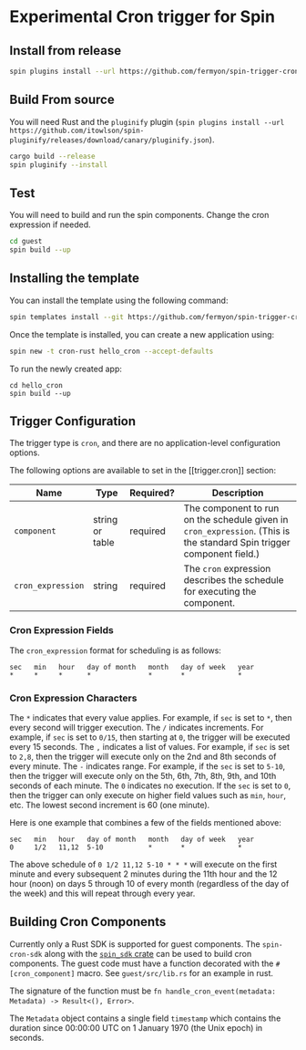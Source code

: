 # Experimental Cron trigger for Spin

## Install from release

```bash
spin plugins install --url https://github.com/fermyon/spin-trigger-cron/releases/download/canary/trigger-cron.json
```

## Build From source

You will need Rust and the `pluginify` plugin (`spin plugins install --url https://github.com/itowlson/spin-pluginify/releases/download/canary/pluginify.json`).

```bash
cargo build --release
spin pluginify --install
```

## Test

You will need to build and run the spin components. Change the cron expression if needed.

```bash
cd guest
spin build --up
```


## Installing the template 

You can install the template using the following command:

```bash
spin templates install --git https://github.com/fermyon/spin-trigger-cron
```

Once the template is installed, you can create a new application using:

```bash
spin new -t cron-rust hello_cron --accept-defaults
```

To run the newly created app:

```
cd hello_cron
spin build --up
```

## Trigger Configuration

The trigger type is `cron`, and there are no application-level configuration options. 

The following options are available to set in the [[trigger.cron]] section:

| Name                  | Type             | Required? | Description |
|-----------------------|------------------|-----------|-------------|
| `component`           | string or table  | required  | The component to run on the schedule given in `cron_expression`. (This is the standard Spin trigger component field.) |
| `cron_expression`     | string           | required  | The `cron` expression describes the schedule for executing the component. |

### Cron Expression Fields

The `cron_expression` format for scheduling is as follows:

```text
sec   min   hour   day of month   month   day of week   year
*     *     *      *              *       *             *
```

### Cron Expression Characters

The `*` indicates that every value applies. For example, if `sec` is set to `*`, then every second will trigger execution.
The `/` indicates increments. For example, if `sec` is set to `0/15`, then starting at `0`, the trigger will be executed every 15 seconds.
The `,` indicates a list of values. For example, if `sec` is set to `2,8`, then the trigger will execute only on the 2nd and 8th seconds of every minute.
The `-` indicates range. For example, if the `sec` is set to `5-10`, then the trigger will execute only on the 5th, 6th, 7th, 8th, 9th, and 10th seconds of each minute.
The `0` indicates no execution. If the `sec` is set to `0`, then the trigger can only execute on higher field values such as `min`, `hour`, etc. The lowest second increment is 60 (one minute).

Here is one example that combines a few of the fields mentioned above:

```text
sec   min   hour   day of month   month   day of week   year
0     1/2   11,12  5-10           *       *             *
```

The above schedule of `0 1/2 11,12 5-10 * * *` will execute on the first minute and every subsequent 2 minutes during the 11th hour and the 12 hour (noon) on days 5 through 10 of every month (regardless of the day of the week) and this will repeat through every year.

## Building Cron Components

Currently only a Rust SDK is supported for guest components. The `spin-cron-sdk` along with the [`spin_sdk` crate](https://docs.rs/spin-sdk) can be used to build cron components. The guest code must have a function decorated with the `#[cron_component]` macro. See `guest/src/lib.rs` for an example in rust. 

The signature of the function must be `fn handle_cron_event(metadata: Metadata) -> Result<(), Error>`.

The `Metadata` object contains a single field `timestamp` which contains the duration since 00:00:00 UTC on 1 January 1970 (the Unix epoch) in seconds.
